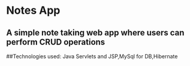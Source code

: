 # Notes App

## A simple note taking web app where users can perform CRUD operations

##Technologies used: Java Servlets and JSP,MySql for DB,Hibernate